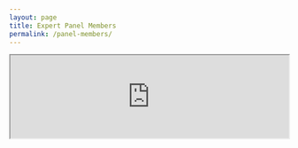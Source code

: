 ```yaml
---
layout: page
title: Expert Panel Members
permalink: /panel-members/
---
```


<style>
  iframe{
    width: 100%;
  }
  </style>

<iframe src="https://docs.google.com/spreadsheets/d/e/2PACX-1vSMDWBEgzoTVKUzDCmtK-cMHQEaeNrwlZbF3wSh5z0HRZeCrm9KwzJHcXpLlGzHAdsoaBreOKdAOyRk/pubhtml?widget=true&amp;headers=false"></iframe>
